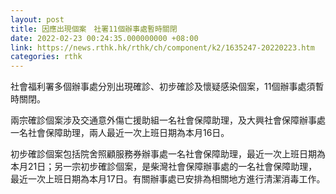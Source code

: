 ```yaml
---
layout: post
title: 因應出現個案　社署11個辦事處暫時關閉
date: 2022-02-23 00:24:35.000000000 +08:00
link: https://news.rthk.hk/rthk/ch/component/k2/1635247-20220223.htm
categories: rthk
---
```


社會福利署多個辦事處分別出現確診、初步確診及懷疑感染個案，11個辦事處須暫時關閉。

兩宗確診個案涉及交通意外傷亡援助組一名社會保障助理，及大興社會保障辦事處一名社會保障助理，兩人最近一次上班日期為本月16日。 

初步確診個案包括院舍照顧服務券辦事處一名社會保障助理，最近一次上班日期為本月21日；另一宗初步確診個案，是柴灣社會保障辦事處的一名社會保障助理，最近一次上班日期為本月17日。有關辦事處已安排為相關地方進行清潔消毒工作。
